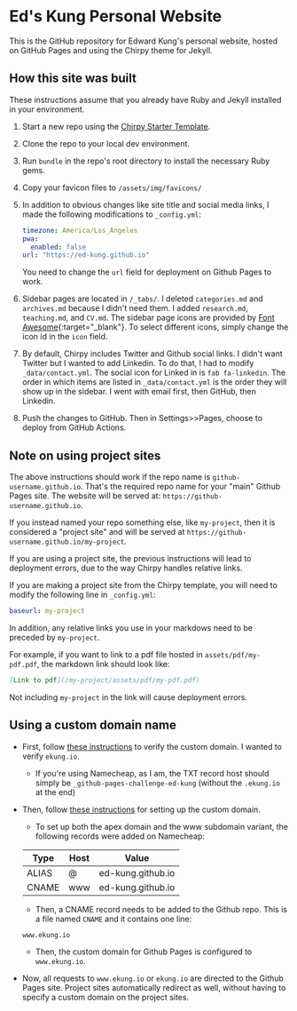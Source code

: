 # Ed's Kung Personal Website

This is the GitHub repository for Edward Kung's personal website, hosted on GitHub Pages and using the Chirpy theme for Jekyll.

## How this site was built

These instructions assume that you already have Ruby and Jekyll installed in your environment.

1. Start a new repo using the [Chirpy Starter Template](https://github.com/cotes2020/chirpy-starter).

2. Clone the repo to your local dev environment.

3. Run `bundle` in the repo's root directory to install the necessary Ruby gems.

4. Copy your favicon files to `/assets/img/favicons/`

5. In addition to obvious changes like site title and social media links, I made the following modifications to `_config.yml`:

    ```YAML
    timezone: America/Los_Angeles
    pwa:
      enabled: false
    url: "https://ed-kung.github.io"
    ```
    
    You need to change the `url` field for deployment on Github Pages to work.

5. Sidebar pages are located in `/_tabs/`.  I deleted `categories.md` and `archives.md` because I didn't need them.  I added `research.md`, `teaching.md`, and `CV.md`.  The sidebar page icons are provided by [Font Awesome](https://fontawesome.com){:target="_blank"}. To select different icons, simply change the icon id in the `icon` field.

6. By default, Chirpy includes Twitter and Github social links. I didn't want Twitter but I wanted to add Linkedin.  To do that, I had to modify `_data/contact.yml`. The social icon for Linked in is `fab fa-linkedin`. The order in which items are listed in `_data/contact.yml` is the order they will show up in the sidebar. I went with email first, then GitHub, then Linkedin.

7. Push the changes to GitHub. Then in Settings>>Pages, choose to deploy from GitHub Actions. 


## Note on using project sites

The above instructions should work if the repo name is `github-username.github.io`. That's the required repo name for your "main" Github Pages site. The website will be served at: `https://github-username.github.io`.

If you instead named your repo something else, like `my-project`, then it is considered a "project site" and will be served at `https://github-username.github.io/my-project`.

If you are using a project site, the previous instructions will lead to deployment errors, due to the way Chirpy handles relative links.

If you are making a project site from the Chirpy template, you will need to modify the following line in `_config.yml`:

```YAML
baseurl: my-project
```

In addition, any relative links you use in your markdows need to be preceded by `my-project`. 

For example, if you want to link to a pdf file hosted in `assets/pdf/my-pdf.pdf`, the markdown link should look like:

```markdown
[Link to pdf](/my-project/assets/pdf/my-pdf.pdf)
```

Not including `my-project` in the link will cause deployment errors.


## Using a custom domain name

- First, follow [these instructions](https://docs.github.com/en/pages/configuring-a-custom-domain-for-your-github-pages-site/verifying-your-custom-domain-for-github-pages) to verify the custom domain. I wanted to verify `ekung.io`.

    - If you're using Namecheap, as I am, the TXT record host should simply be `_github-pages-challenge-ed-kung` (without the `.ekung.io` at the end)
    
- Then, follow [these instructions](https://docs.github.com/en/pages/configuring-a-custom-domain-for-your-github-pages-site/managing-a-custom-domain-for-your-github-pages-site) for setting up the custom domain.

    - To set up both the apex domain and the www subdomain variant, the following records were added on Namecheap:
    
    | Type           | Host | Value                        |
    | -------------- | ---- | ---------------------------- |
    | ALIAS          |    @ | ed-kung.github.io            |
    | CNAME          |  www | ed-kung.github.io            |
    
    - Then, a CNAME record needs to be added to the Github repo. This is a file named `CNAME` and it contains one line:
    
    ```
    www.ekung.io
    ```
    
    - Then, the custom domain for Github Pages is configured to `www.ekung.io`.
    
- Now, all requests to `www.ekung.io` or `ekung.io` are directed to the Github Pages site. Project sites automatically redirect as well, without having to specify a custom domain on the project sites.










